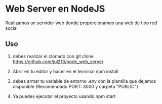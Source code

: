 # Web Server en NodeJS

Realizamos un servidor web donde proporcionamos una web de tipo red social

## Uso

1. debes realizar el clonado con git clone https://github.com/jul213/node_web_server
    
2. Abrir en tu editor y hacer en el terminal npm install
  
3. debes armar tu variable de entorno .env con la plantilla que dejamos disponible (Recomendado PORT: 3000 y carpeta "PUBLIC")

4. Ya puedes ejecutar el proyecto usando npm start
